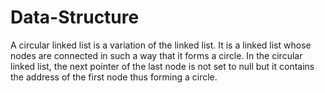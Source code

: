 # Data-Structure
A circular linked list is a variation of the linked list. It is a linked list whose nodes are connected in such a way that it forms a circle. In the circular linked list, the next pointer of the last node is not set to null but it contains the address of the first node thus forming a circle.
